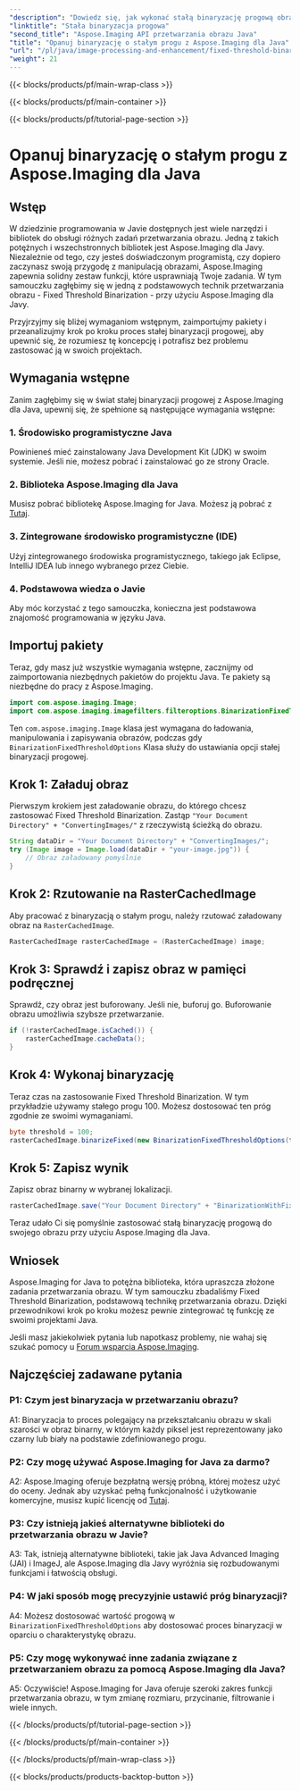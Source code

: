 ```yaml
---
"description": "Dowiedz się, jak wykonać stałą binaryzację progową obrazów przy użyciu Aspose.Imaging dla Java."
"linktitle": "Stała binaryzacja progowa"
"second_title": "Aspose.Imaging API przetwarzania obrazu Java"
"title": "Opanuj binaryzację o stałym progu z Aspose.Imaging dla Java"
"url": "/pl/java/image-processing-and-enhancement/fixed-threshold-binarization/"
"weight": 21
---
```


{{< blocks/products/pf/main-wrap-class >}}

{{< blocks/products/pf/main-container >}}

{{< blocks/products/pf/tutorial-page-section >}}

# Opanuj binaryzację o stałym progu z Aspose.Imaging dla Java

## Wstęp

W dziedzinie programowania w Javie dostępnych jest wiele narzędzi i bibliotek do obsługi różnych zadań przetwarzania obrazu. Jedną z takich potężnych i wszechstronnych bibliotek jest Aspose.Imaging dla Javy. Niezależnie od tego, czy jesteś doświadczonym programistą, czy dopiero zaczynasz swoją przygodę z manipulacją obrazami, Aspose.Imaging zapewnia solidny zestaw funkcji, które usprawniają Twoje zadania. W tym samouczku zagłębimy się w jedną z podstawowych technik przetwarzania obrazu - Fixed Threshold Binarization - przy użyciu Aspose.Imaging dla Javy.

Przyjrzyjmy się bliżej wymaganiom wstępnym, zaimportujmy pakiety i przeanalizujmy krok po kroku proces stałej binaryzacji progowej, aby upewnić się, że rozumiesz tę koncepcję i potrafisz bez problemu zastosować ją w swoich projektach.

## Wymagania wstępne

Zanim zagłębimy się w świat stałej binaryzacji progowej z Aspose.Imaging dla Java, upewnij się, że spełnione są następujące wymagania wstępne:

### 1. Środowisko programistyczne Java

Powinieneś mieć zainstalowany Java Development Kit (JDK) w swoim systemie. Jeśli nie, możesz pobrać i zainstalować go ze strony Oracle.

### 2. Biblioteka Aspose.Imaging dla Java

Musisz pobrać bibliotekę Aspose.Imaging for Java. Możesz ją pobrać z [Tutaj](https://releases.aspose.com/imaging/java/).

### 3. Zintegrowane środowisko programistyczne (IDE)

Użyj zintegrowanego środowiska programistycznego, takiego jak Eclipse, IntelliJ IDEA lub innego wybranego przez Ciebie.

### 4. Podstawowa wiedza o Javie

Aby móc korzystać z tego samouczka, konieczna jest podstawowa znajomość programowania w języku Java.

## Importuj pakiety

Teraz, gdy masz już wszystkie wymagania wstępne, zacznijmy od zaimportowania niezbędnych pakietów do projektu Java. Te pakiety są niezbędne do pracy z Aspose.Imaging.

```java
import com.aspose.imaging.Image;
import com.aspose.imaging.imagefilters.filteroptions.BinarizationFixedThresholdOptions;
```

Ten `com.aspose.imaging.Image` klasa jest wymagana do ładowania, manipulowania i zapisywania obrazów, podczas gdy `BinarizationFixedThresholdOptions` Klasa służy do ustawiania opcji stałej binaryzacji progowej.

## Krok 1: Załaduj obraz

Pierwszym krokiem jest załadowanie obrazu, do którego chcesz zastosować Fixed Threshold Binarization. Zastąp `"Your Document Directory" + "ConvertingImages/"` z rzeczywistą ścieżką do obrazu.

```java
String dataDir = "Your Document Directory" + "ConvertingImages/";
try (Image image = Image.load(dataDir + "your-image.jpg")) {
    // Obraz załadowany pomyślnie
}
```

## Krok 2: Rzutowanie na RasterCachedImage

Aby pracować z binaryzacją o stałym progu, należy rzutować załadowany obraz na `RasterCachedImage`.

```java
RasterCachedImage rasterCachedImage = (RasterCachedImage) image;
```

## Krok 3: Sprawdź i zapisz obraz w pamięci podręcznej

Sprawdź, czy obraz jest buforowany. Jeśli nie, buforuj go. Buforowanie obrazu umożliwia szybsze przetwarzanie.

```java
if (!rasterCachedImage.isCached()) {
    rasterCachedImage.cacheData();
}
```

## Krok 4: Wykonaj binaryzację

Teraz czas na zastosowanie Fixed Threshold Binarization. W tym przykładzie używamy stałego progu 100. Możesz dostosować ten próg zgodnie ze swoimi wymaganiami.

```java
byte threshold = 100;
rasterCachedImage.binarizeFixed(new BinarizationFixedThresholdOptions(threshold));
```

## Krok 5: Zapisz wynik

Zapisz obraz binarny w wybranej lokalizacji.

```java
rasterCachedImage.save("Your Document Directory" + "BinarizationWithFixedThreshold_out.jpg");
```

Teraz udało Ci się pomyślnie zastosować stałą binaryzację progową do swojego obrazu przy użyciu Aspose.Imaging dla Java.

## Wniosek

Aspose.Imaging for Java to potężna biblioteka, która upraszcza złożone zadania przetwarzania obrazu. W tym samouczku zbadaliśmy Fixed Threshold Binarization, podstawową technikę przetwarzania obrazu. Dzięki przewodnikowi krok po kroku możesz pewnie zintegrować tę funkcję ze swoimi projektami Java.

Jeśli masz jakiekolwiek pytania lub napotkasz problemy, nie wahaj się szukać pomocy u [Forum wsparcia Aspose.Imaging](https://forum.aspose.com/).

## Najczęściej zadawane pytania

### P1: Czym jest binaryzacja w przetwarzaniu obrazu?

A1: Binaryzacja to proces polegający na przekształcaniu obrazu w skali szarości w obraz binarny, w którym każdy piksel jest reprezentowany jako czarny lub biały na podstawie zdefiniowanego progu.

### P2: Czy mogę używać Aspose.Imaging for Java za darmo?

A2: Aspose.Imaging oferuje bezpłatną wersję próbną, której możesz użyć do oceny. Jednak aby uzyskać pełną funkcjonalność i użytkowanie komercyjne, musisz kupić licencję od [Tutaj](https://purchase.aspose.com/buy).

### P3: Czy istnieją jakieś alternatywne biblioteki do przetwarzania obrazu w Javie?

A3: Tak, istnieją alternatywne biblioteki, takie jak Java Advanced Imaging (JAI) i ImageJ, ale Aspose.Imaging dla Javy wyróżnia się rozbudowanymi funkcjami i łatwością obsługi.

### P4: W jaki sposób mogę precyzyjnie ustawić próg binaryzacji?

A4: Możesz dostosować wartość progową w `BinarizationFixedThresholdOptions` aby dostosować proces binaryzacji w oparciu o charakterystykę obrazu.

### P5: Czy mogę wykonywać inne zadania związane z przetwarzaniem obrazu za pomocą Aspose.Imaging dla Java?

A5: Oczywiście! Aspose.Imaging for Java oferuje szeroki zakres funkcji przetwarzania obrazu, w tym zmianę rozmiaru, przycinanie, filtrowanie i wiele innych.

{{< /blocks/products/pf/tutorial-page-section >}}

{{< /blocks/products/pf/main-container >}}

{{< /blocks/products/pf/main-wrap-class >}}

{{< blocks/products/products-backtop-button >}}